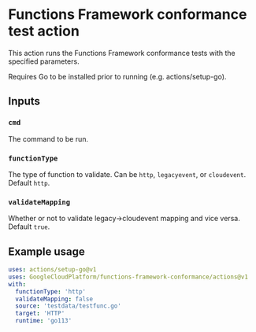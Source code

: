 # Functions Framework conformance test action

This action runs the Functions Framework conformance tests with the specified
parameters.

Requires Go to be installed prior to running (e.g. actions/setup-go).

## Inputs

### `cmd`

The command to be run.

### `functionType`

The type of function to validate. Can be `http`, `legacyevent`, or `cloudevent`.
Default `http`.

### `validateMapping`

Whether or not to validate legacy->cloudevent mapping and vice versa. Default
`true`.

## Example usage

```yaml
uses: actions/setup-go@v1
uses: GoogleCloudPlatform/functions-framework-conformance/actions@v1
with:
  functionType: 'http'
  validateMapping: false
  source: 'testdata/testfunc.go'
  target: 'HTTP'
  runtime: 'go113'
```

